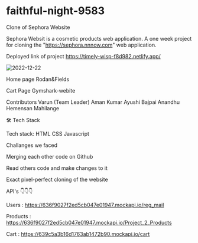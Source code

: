 # faithful-night-9583

Clone of Sephora Website

Sephora Websit is a cosmetic products web application. A one week project for cloning the "https://sephora.nnnow.com" web application.

Deployed link of project
https://timely-wisp-f8d982.netlify.app/

![2022-12-22](https://user-images.githubusercontent.com/106810850/208999215-29b192e9-53fb-48a4-a8aa-54192e093086.png)

Home page
Rodan&Fields

Cart Page
Gymshark-webite

Contributors
Varun (Team Leader)
Aman Kumar 
Ayushi Bajpai
Anandhu 
Hemensan Mahilange



🛠 Tech Stack

Tech stack: HTML CSS Javascript


Challanges we faced

Merging each other code on Github

Read others code and make changes to it

Exact pixel-perfect cloning of the website


API's      👇👇👇

Users    : https://636f9027f2ed5cb047e01947.mockapi.io/reg_mail

Products : https://636f9027f2ed5cb047e01947.mockapi.io/Project_2_Products

Cart     : https://639c5a3b16d1763ab1472b90.mockapi.io/cart
